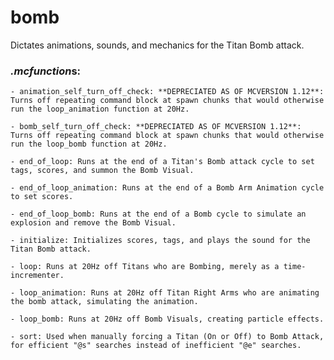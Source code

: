# bomb
Dictates animations, sounds, and mechanics for the Titan Bomb attack.

### *.mcfunction*s:
    - animation_self_turn_off_check: **DEPRECIATED AS OF MCVERSION 1.12**: Turns off repeating command block at spawn chunks that would otherwise run the loop_animation function at 20Hz.
    
    - bomb_self_turn_off_check: **DEPRECIATED AS OF MCVERSION 1.12**: Turns off repeating command block at spawn chunks that would otherwise run the loop_bomb function at 20Hz.
    
    - end_of_loop: Runs at the end of a Titan's Bomb attack cycle to set tags, scores, and summon the Bomb Visual.
    
    - end_of_loop_animation: Runs at the end of a Bomb Arm Animation cycle to set scores.
    
    - end_of_loop_bomb: Runs at the end of a Bomb cycle to simulate an explosion and remove the Bomb Visual.
    
    - initialize: Initializes scores, tags, and plays the sound for the Titan Bomb attack.
    
    - loop: Runs at 20Hz off Titans who are Bombing, merely as a time-incrementer.
    
    - loop_animation: Runs at 20Hz off Titan Right Arms who are animating the bomb attack, simulating the animation.
    
    - loop_bomb: Runs at 20Hz off Bomb Visuals, creating particle effects.
    
    - sort: Used when manually forcing a Titan (On or Off) to Bomb Attack, for efficient "@s" searches instead of inefficient "@e" searches.
